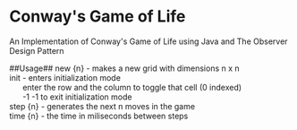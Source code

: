 # Conway's Game of Life
An Implementation of Conway's Game of Life using Java and The Observer Design Pattern

##Usage##
new {n} - makes a new grid with dimensions n x n</br>
init - enters initialization mode</br>
&nbsp;&nbsp;&nbsp;&nbsp;&nbsp;&nbsp;enter the row and the column to toggle that cell (0 indexed)</br>
&nbsp;&nbsp;&nbsp;&nbsp;&nbsp;&nbsp;-1 -1 to exit initialization mode</br>
step {n} - generates the next n moves in the game</br>
time {n} - the time in miliseconds between steps</br>
